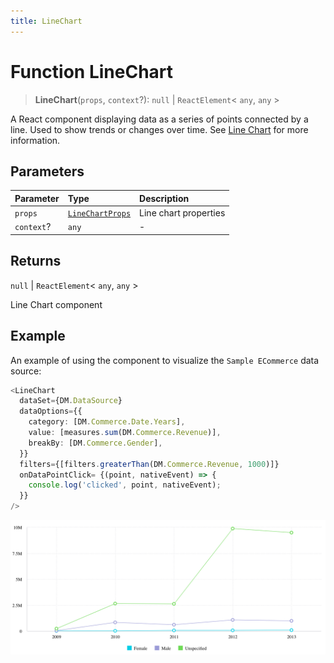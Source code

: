 ```yaml
---
title: LineChart
---
```


# Function LineChart

> **LineChart**(`props`, `context`?): `null` \| `ReactElement`\< `any`, `any` \>

A React component displaying data as a series of points connected by a line. Used to show trends or changes over time.
See [Line Chart](https://docs.sisense.com/main/SisenseLinux/line-chart.htm) for more information.

## Parameters

| Parameter | Type | Description |
| :------ | :------ | :------ |
| `props` | [`LineChartProps`](../interfaces/interface.LineChartProps.md) | Line chart properties |
| `context`? | `any` | - |

## Returns

`null` \| `ReactElement`\< `any`, `any` \>

Line Chart component

## Example

An example of using the component to visualize the `Sample ECommerce` data source:
```ts
<LineChart
  dataSet={DM.DataSource}
  dataOptions={{
    category: [DM.Commerce.Date.Years],
    value: [measures.sum(DM.Commerce.Revenue)],
    breakBy: [DM.Commerce.Gender],
  }}
  filters={[filters.greaterThan(DM.Commerce.Revenue, 1000)]}
  onDataPointClick= {(point, nativeEvent) => {
    console.log('clicked', point, nativeEvent);
  }}
/>
```

<img src="../../../img/line-chart-example-1.png" width="800px" />

